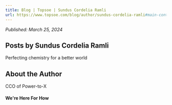 ```yaml
---
title: Blog | Topsoe | Sundus Cordelia Ramli
url: https://www.topsoe.com/blog/author/sundus-cordelia-ramli#main-content
---
```


*Published: March 25, 2024*

## Posts by Sundus Cordelia Ramli

Perfecting chemistry for a better world

## About the Author

CCO of Power-to-X

#### We're Here For How